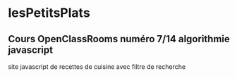 # lesPetitsPlats
## Cours OpenClassRooms numéro 7/14 algorithmie javascript 
site javascript de recettes de cuisine avec filtre de recherche 
